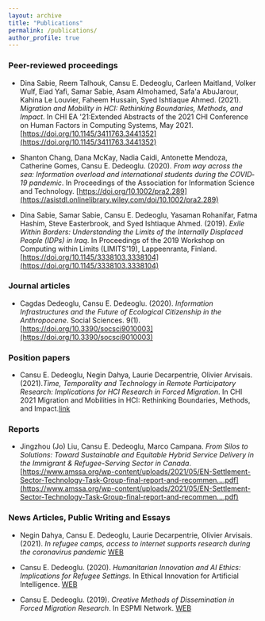 ```yaml
---
layout: archive
title: "Publications"
permalink: /publications/
author_profile: true
---
```



### Peer-reviewed proceedings

- Dina Sabie, Reem Talhouk, Cansu E. Dedeoglu, Carleen Maitland, Volker Wulf, Eiad Yafi, Samar Sabie, Asam Almohamed, Safa'a AbuJarour, Kahina Le Louvier, Faheem Hussain, Syed Ishtiaque Ahmed. (2021). *Migration and Mobility in HCI: Rethinking Boundaries, Methods, and Impact*. In CHI EA '21:Extended Abstracts of the 2021 CHI Conference on Human Factors in Computing Systems, May 2021.[https://doi.org/10.1145/3411763.3441352](https://doi.org/10.1145/3411763.3441352) 

- Shanton Chang, Dana McKay, Nadia Caidi, Antonette Mendoza, Catherine Gomes, Cansu E. Dedeoglu. (2020). *From way across the sea: Information overload and international students during the COVID‐19 pandemic*. In Proceedings of the Association for Information Science and Technology. [https://doi.org/10.1002/pra2.289](https://asistdl.onlinelibrary.wiley.com/doi/10.1002/pra2.289)

- Dina Sabie, Samar Sabie, Cansu E. Dedeoglu, Yasaman Rohanifar, Fatma Hashim, Steve Easterbrook, and Syed Ishtiaque Ahmed. (2019). *Exile Within Borders: Understanding the Limits of the Internally Displaced People (IDPs) in Iraq*. In Proceedings of the 2019 Workshop on Computing within Limits (LIMITS'19), Lappeenranta, Finland. [https://doi.org/10.1145/3338103.3338104](https://doi.org/10.1145/3338103.3338104)

### Journal articles

- Cagdas Dedeoglu, Cansu E. Dedeoglu. (2020). *Information Infrastructures and the Future of Ecological Citizenship in the Anthropocene*. Social Sciences. 9(1).  [https://doi.org/10.3390/socsci9010003](https://doi.org/10.3390/socsci9010003) 

### Position papers

- Cansu E. Dedeoglu, Negin Dahya, Laurie Decarpentrie, Olivier Arvisais. (2021).*Time, Temporality and Technology in Remote Participatory Research: Implications for HCI Research in Forced Migration*. In CHI 2021 Migration and Mobilities in HCI: Rethinking Boundaries, Methods, and Impact.[link](http://www.cs.toronto.edu/~dsabie/MigrationWorkshop/Submissions/Dedeoglu_TTT_Remote%20Participatory%20Research_CHI2021Workshop.pdf)

### Reports

- Jingzhou (Jo) Liu, Cansu E. Dedeoglu, Marco Campana. *From Silos to Solutions: Toward Sustainable and Equitable Hybrid Service Delivery in the Immigrant & Refugee-Serving Sector in Canada*. [https://www.amssa.org/wp-content/uploads/2021/05/EN-Settlement-Sector-Technology-Task-Group-final-report-and-recommen....pdf](https://www.amssa.org/wp-content/uploads/2021/05/EN-Settlement-Sector-Technology-Task-Group-final-report-and-recommen....pdf)   


### News Articles, Public Writing and Essays 

- Negin Dahya, Cansu E. Dedeoglu, Laurie Decarpentrie, Olivier Arvisais. (2021). *In refugee camps, access to internet supports research during the coronavirus pandemic* [WEB](https://theconversation.com/in-refugee-camps-access-to-internet-supports-research-during-the-coronavirus-pandemic-146468)  

- Cansu E. Dedeoglu. (2020). *Humanitarian Innovation and AI Ethics: Implications for Refugee Settings*. In Ethical Innovation for Artificial Intelligence. [WEB](https://ei4ai.wordpress.com/2020/10/19/humanitarian-innovation-and-ai-ethics-implications-for-refugee-settings-by-cansu-e-dedeoglu-faculty-of-information-university-of-toronto/)

- Cansu E. Dedeoglu. (2019). *Creative Methods of Dissemination in Forced Migration Research*. In ESPMI Network. [WEB](https://espminetwork.com/cansu-e-dedoglu-dissemination-methods/)


<!---
 {% if author.googlescholar %}
 You can also find my articles on <u><a href="{{author.googlescholar}}">my Google Scholar profile</a>.</u>
 {% endif %}
 {% include base_path %}
 {% for post in site.publications reversed %}
 {% include archive-single.html %}
 {% endfor %}
 --->
